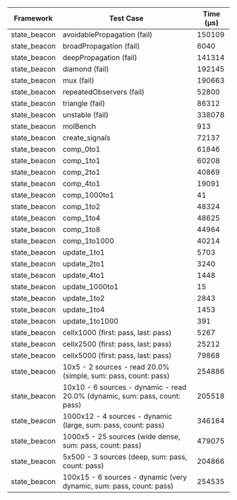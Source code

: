 | Framework | Test Case | Time (μs) |
| --- | --- | --- |
| state_beacon | avoidablePropagation (fail) | 150109 |
| state_beacon | broadPropagation (fail) | 6040 |
| state_beacon | deepPropagation (fail) | 141314 |
| state_beacon | diamond (fail) | 192145 |
| state_beacon | mux (fail) | 190663 |
| state_beacon | repeatedObservers (fail) | 52800 |
| state_beacon | triangle (fail) | 86312 |
| state_beacon | unstable (fail) | 338078 |
| state_beacon | molBench | 913 |
| state_beacon | create_signals | 72137 |
| state_beacon | comp_0to1 | 61846 |
| state_beacon | comp_1to1 | 60208 |
| state_beacon | comp_2to1 | 40869 |
| state_beacon | comp_4to1 | 19091 |
| state_beacon | comp_1000to1 | 41 |
| state_beacon | comp_1to2 | 48324 |
| state_beacon | comp_1to4 | 48625 |
| state_beacon | comp_1to8 | 44964 |
| state_beacon | comp_1to1000 | 40214 |
| state_beacon | update_1to1 | 5703 |
| state_beacon | update_2to1 | 3240 |
| state_beacon | update_4to1 | 1448 |
| state_beacon | update_1000to1 | 15 |
| state_beacon | update_1to2 | 2843 |
| state_beacon | update_1to4 | 1453 |
| state_beacon | update_1to1000 | 391 |
| state_beacon | cellx1000 (first: pass, last: pass) | 5267 |
| state_beacon | cellx2500 (first: pass, last: pass) | 25212 |
| state_beacon | cellx5000 (first: pass, last: pass) | 79868 |
| state_beacon | 10x5 - 2 sources - read 20.0% (simple, sum: pass, count: pass) | 254886 |
| state_beacon | 10x10 - 6 sources - dynamic - read 20.0% (dynamic, sum: pass, count: pass) | 205518 |
| state_beacon | 1000x12 - 4 sources - dynamic (large, sum: pass, count: pass) | 346164 |
| state_beacon | 1000x5 - 25 sources (wide dense, sum: pass, count: pass) | 479075 |
| state_beacon | 5x500 - 3 sources (deep, sum: pass, count: pass) | 204866 |
| state_beacon | 100x15 - 6 sources - dynamic (very dynamic, sum: pass, count: pass) | 254535 |
